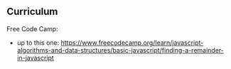## Curriculum

Free Code Camp:
- up to this one: https://www.freecodecamp.org/learn/javascript-algorithms-and-data-structures/basic-javascript/finding-a-remainder-in-javascript